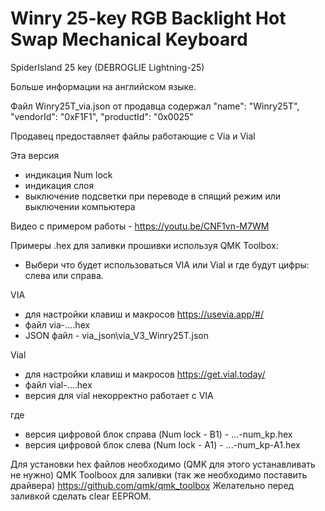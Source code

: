 # Winry 25-key RGB Backlight Hot Swap Mechanical Keyboard

SpiderIsland 25 key (DEBROGLIE Lightning-25)

Больше информации на английском языке.

Файл Winry25T_via.json от продавца содержал "name": "Winry25T", "vendorId": "0xF1F1", "productId": "0x0025"

Продавец предоставляет файлы работающие с Via и Vial

Эта версия
- индикация Num lock
- индикация слоя 
- выключение подсветки при переводе в спящий режим или выключении компьютера

Видео с примером работы - https://youtu.be/CNF1vn-M7WM

Примеры .hex для заливки прошивки используя QMK Toolbox:
- Выбери что будет использоваться VIA или Vial и где будут цифры: слева или справа.

VIA
- для настройки клавиш и макросов https://usevia.app/#/
- файл via-....hex
- JSON файл - via_json\via_V3_Winry25T.json

Vial
- для настройки клавиш и макросов https://get.vial.today/
- файл vial-....hex
- версия для vial некорректно работает c VIA

где
- версия цифровой блок справа (Num lock - B1) - ...-num_kp.hex
- версия цифровой блок слева (Num lock - A1) - ...-num_kp-A1.hex

Для установки hex файлов необходимо (QMK для этого устанавливать не нужно)
QMK Toolboox для  заливки (так же необходимо поставить драйвера) https://github.com/qmk/qmk_toolbox
Желательно перед заливкой сделать clear EEPROM.
